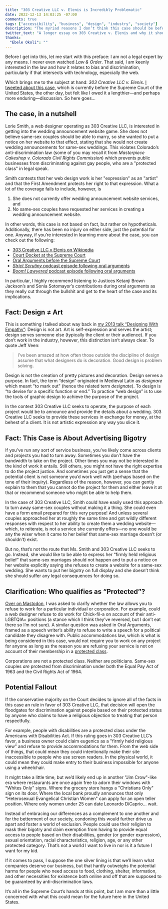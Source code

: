 ```yaml
---
title: "303 Creative LLC v. Elenis is Incredibly Problematic"
date: 2022-12-13 14:03:25 -07:00
comments: true
tags: ["accessibility", "business", "design", "industry", "society"]
description: "The myriad reasons I don’t think this case should be before the Supreme Court of the United States and the potential ramifications of it being decided in favor of the plaintiff."
twitter_text: "A longer essay on 303 Creative v. Elenis and why it should not be before the court in the first place as well as the potential it has to undermine other public accommodations laws."
thanks:
  "Ebele Okoli": ""
---
```


Before I get into this, let me start with this preface: I am not a legal expert by any means. I never even watched <cite>Law & Order</cite>. That said, I am keenly interested in the law and how it relates to bias and discrimination, particularly if that intersects with technology, especially the web.

Which brings me to the subject at hand: <cite>303 Creative LLC v. Elenis</cite>. [I tweeted about this case](https://twitter.com/AaronGustafson/status/1599778647648665600), which is currently before the Supreme Court of the United States, the other day, but felt like I owed it a lengthier—and perhaps more enduring—discussion. So here goes…

<!-- more -->

## The case, in a nutshell

Lorie Smith, a web designer operating as 303 Creative LLC, is interested in getting into the wedding announcement website game. She does not believe same-sex couples should be able to marry, so she wanted to put a notice on her website to that effect, stating that she would not create wedding announcements for same-sex weddings. This violates Colorado’s anti-discrimination law (some of you may recall it from <cite>Masterpiece Cakeshop v. Colorado Civil Rights Commission</cite>) which prevents public businesses from discriminating against gay people, who are a "protected class" in legal speak.

Smith contests that her web design work is her "expression" as an "artist" and that the First Amendment protects her right to that expression. What a lot of the coverage fails to include, however, is

1. She does not currently offer wedding announcement website services, and
2. No same-sex couples have requested her services in creating a wedding announcement website.

In other words, this case is not based on fact, but rather on hypotheticals. Additionally, there has been no injury on either side, just the potential for one. Anyway, if you’re interested in learning more about the case, you can check out the following:

* [303 Creative LLC v Elenis on Wikipedia](https://en.wikipedia.org/wiki/303_Creative_LLC_v._Elenis)
* [Court Docket at the Supreme Court](https://www.supremecourt.gov/docket/docketfiles/html/public/21-476.html)
* [Oral Arguments before the Supreme Court](https://www.oyez.org/cases/2022/21-476)
* [<cite>Strict Scrutiny</cite> podcast episode following oral arguments](https://crooked.com/podcast/how-the-303-creative-case-threatens-to-roll-back-the-21st-century/)
* [<cite>Boom! Lawyered</cite> podcast episode following oral arguments](https://boom-lawyered.simplecast.com/episodes/is-anyone-surprised-by-sam-alitos-trolling-anymore)

In particular, I highly recommend listening to Justices Ketanji Brown Jackson’s and Sonia Sotomayor’s contributions during oral arguments as they really cut through the bullshit and get to the heart of the case and its implications.

## Fact: Design ≠ Art

This is something I talked about way back in [my 2013 talk “Designing With Empathy”](https://presentations.aaron-gustafson.com/JoRKuw/designing-with-empathy): Design is not art. Art is self-expression and serves the artist; design serves someone else (typically the client or their audience). If you don’t work in the industry, however, this distinction isn’t always clear. To quote Jeff Veen:

> I’ve been amazed at how often those outside the discipline of design assume that what designers do is decoration. Good design is problem solving.

Design is not the creation of pretty pictures and decoration. Design serves a purpose. In fact, the term “design” originated in Medieval Latin as <i>designare</i> which meant "to mark out" (hence the related term <em>designate</em>). To design is “to devise for a specific function or end.” To practice “web design” is to use the tools of graphic design to achieve the purpose of the project.

In the context 303 Creative LLC seeks to operate, the purpose of each project would be to announce and provide the details about a wedding. 303 Creative LLC seeks to provide these services in exchange for money, at the behest of a client. It is not artistic expression any way you slice it.

## Fact: This Case is About Advertising Bigotry

If you’ve run any sort of service business, you’ve likely come across clients and projects you had to turn away. Sometimes you don’t have the bandwidth to take on the project. Other times you may not be interested in the kind of work it entails. Still others, you might not have the right expertise to do the project justice. And sometimes you just get a sense that the potential client is  not someone you’d work well with (perhaps based on the tone of their inquiry). Regardless of the reason, however, you can gently explain to them that you cannot do the project for them and either leave it at that or recommend someone who might be able to help them.

In the case of 303 Creative LLC, Smith could have easily used this approach to turn away same-sex couples without making it a thing. She could even have a form email prepared for this very purpose! And unless several couples approached her at roughly the same time and got wildly different responses with respect to her ability to create them a wedding website—which, to reiterate, is not a service she currently offers—no one would be any the wiser when it came to her belief that same-sex marriage doesn’t (or shouldn’t) exist.

But no, that’s not the route that Ms. Smith and 303 Creative LLC seeks to go. Instead, she would like to be able to express her “firmly held religious belief” that same-sex marriages should not happen and to put a notice on her website explicitly saying she refuses to create a website for a same-sex wedding. She wants to put her bigotry on full display and she doesn’t think she should suffer any legal consequences for doing so.

## Clarification: Who qualifies as “Protected”?

[Over on Mastodon](https://front-end.social/@jcct@mastodon.online/109462364114280675), I was asked to clarify whether the law allows you to refuse to work for a particular individual or corporation. For example, could a web designer refuse to do work for Chick-fil-a on account of their anti-LGBTQIA+ positions (a stance which I think they’ve reversed, but I don’t eat there so I’m not sure). A similar question was asked in Oral Arguments, framed as a speech writer’s ability to refuse to write a speech for a political candidate they disagree with. Public accommodations law, which is what is being considered in this case, would not require you to work on any project for anyone as long as the reason you are refusing your service is not on account of their membership in a [protected class](https://www.thoughtco.com/what-is-protected-class-4583111).

Corporations are not a protected class. Neither are politicians. Same-sex couples <em>are</em> protected from discrimination under both the Equal Pay Act of 1963 and the Civil Rights Act of 1964.

## Potential Fallout

If the conservative majority on the Court decides to ignore all of the facts in this case an rule in favor of 303 Creative LLC, that decision will open the floodgates for discrimination against people based on their protected status by anyone who claims to have a religious objection to treating that person respectfully.

For example, people with disabilities are a protected class under the Americans with Disabilities Act. If this ruling goes in 303 Creative LLC’s favor, a business owner could claim eugenics as a "firmly held religious view" and refuse to provide accommodations for them. From the web side of things, that could mean they could intentionally make their site inaccessible to people who use screen readers. In the physical world, it could mean they could make entry to their business impossible for anyone using a wheelchair.

It might take a little time, but we’d likely end up in another "Jim Crow"-like era where restaurants are once again free to adorn their windows with "Whites Only" signs. Where the grocery store hangs a "Christians Only" sign on its door. Where the local bank proudly announces that only "Heterosexual Evangelical Christian Women" can apply for an open teller position. Where only women under 25 can date Leonardo DiCaprio… wait.

Instead of embracing our differences as a complement to one another and for the betterment of our society, condoning this would further drive us apart and foster a world of exclusion. People could use their religion to mask their bigotry and claim exemption from having to provide equal access to people based on their disabilities, gender (or gender expression), sexual orientation, racial characteristics, religion, age, or any other protected category. That’s not a world I want to live in nor is it a future I want for my kid.

If it comes to pass, I suppose the one silver lining is that we’ll learn what companies deserve our business, but that hardly outweighs the potential harms for people who need access to food, clothing, shelter, information, and other necessities for existence both online and off that are supposed to be guaranteed by anti-discrimination laws.

It’s all in the Supreme Court’s hands at this point, but I am more than a little concerned with what this could mean for the future here in the United States.

